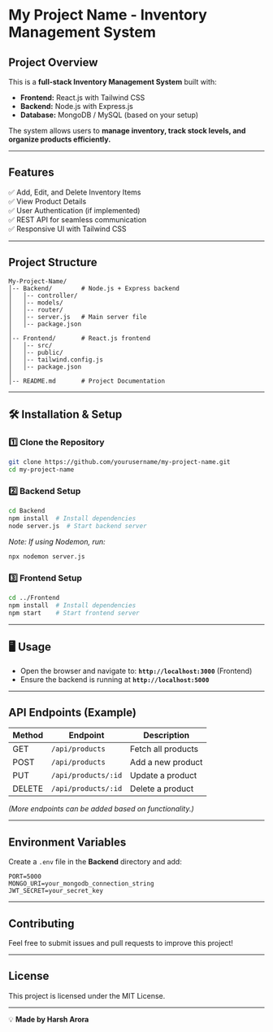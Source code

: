 # My Project Name - Inventory Management System

##  Project Overview
This is a **full-stack Inventory Management System** built with:
- **Frontend:** React.js with Tailwind CSS
- **Backend:** Node.js with Express.js
- **Database:** MongoDB / MySQL (based on your setup)

The system allows users to **manage inventory, track stock levels, and organize products efficiently.**

---

##  Features
✅ Add, Edit, and Delete Inventory Items  
✅ View Product Details  
✅ User Authentication (if implemented)  
✅ REST API for seamless communication  
✅ Responsive UI with Tailwind CSS  

---

##  Project Structure
```
My-Project-Name/
│-- Backend/        # Node.js + Express backend
│   │-- controller/ 
│   │-- models/
│   │-- router/
│   │-- server.js   # Main server file
│   │-- package.json
│
│-- Frontend/       # React.js frontend
│   │-- src/
│   │-- public/
│   │-- tailwind.config.js
│   │-- package.json
│
│-- README.md       # Project Documentation
```

---

## 🛠️ Installation & Setup

### **1️⃣ Clone the Repository**
```sh
git clone https://github.com/yourusername/my-project-name.git
cd my-project-name
```

### **2️⃣ Backend Setup**
```sh
cd Backend
npm install  # Install dependencies
node server.js  # Start backend server
```
_Note: If using Nodemon, run:_
```sh
npx nodemon server.js
```

### **3️⃣ Frontend Setup**
```sh
cd ../Frontend
npm install  # Install dependencies
npm start    # Start frontend server
```

---

## 🖥 Usage
- Open the browser and navigate to: **`http://localhost:3000`** (Frontend)
- Ensure the backend is running at **`http://localhost:5000`**

---

##  API Endpoints (Example)
| Method | Endpoint | Description |
|--------|-------------|-------------|
| GET | `/api/products` | Fetch all products |
| POST | `/api/products` | Add a new product |
| PUT | `/api/products/:id` | Update a product |
| DELETE | `/api/products/:id` | Delete a product |

_(More endpoints can be added based on functionality.)_

---

##  Environment Variables
Create a `.env` file in the **Backend** directory and add:
```
PORT=5000
MONGO_URI=your_mongodb_connection_string
JWT_SECRET=your_secret_key
```

---

##  Contributing
Feel free to submit issues and pull requests to improve this project!

---

##  License
This project is licensed under the MIT License.

---

💡 **Made by Harsh Arora**
